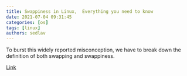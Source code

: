 ```yaml
---
title: Swappiness in Linux,  Everything you need to know 
date: 2021-07-04 09:31:45
categories: [os]
tags: [linux]
authors: sedlav
---
```


To burst this widely reported misconception, we have to break down the definition of both swapping and swappiness.

[Link](https://www.fosslinux.com/47145/swappiness-linux.htm)
